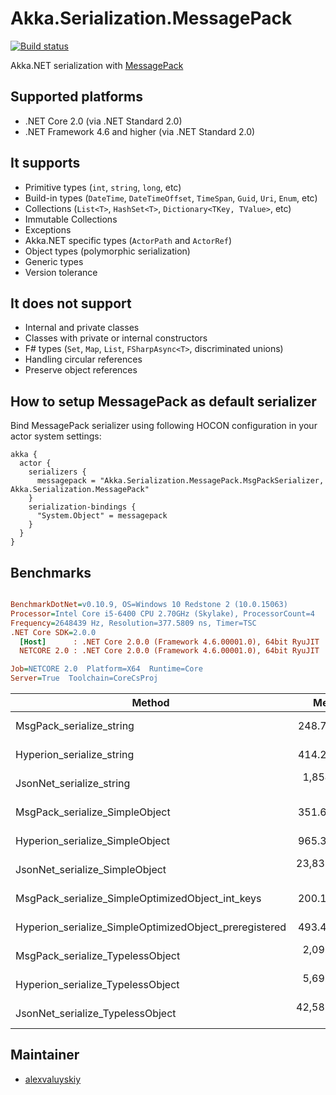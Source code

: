 Akka.Serialization.MessagePack
===
[![Build status](https://ci.appveyor.com/api/projects/status/nl651507h49ab63k/branch/master?svg=true)](https://ci.appveyor.com/project/akkadotnet-contrib/akka-serialization-messagepack/branch/master)

Akka.NET serialization with [MessagePack](https://github.com/neuecc/MessagePack-CSharp)

## Supported platforms
- .NET Core 2.0 (via .NET Standard 2.0)
- .NET Framework 4.6 and higher (via .NET Standard 2.0)

## It supports
- Primitive types (`int`, `string`, `long`, etc)
- Build-in types (`DateTime`, `DateTimeOffset`, `TimeSpan`, `Guid`, `Uri`, `Enum`, etc)
- Collections (`List<T>`, `HashSet<T>`, `Dictionary<TKey, TValue>`, etc)
- Immutable Collections
- Exceptions
- Akka.NET specific types (`ActorPath` and `ActorRef`)
- Object types (polymorphic serialization)
- Generic types
- Version tolerance

## It does not support
- Internal and private classes
- Classes with private or internal constructors
- F# types (`Set`, `Map`, `List`, `FSharpAsync<T>`, discriminated unions)
- Handling circular references
- Preserve object references

## How to setup MessagePack as default serializer
Bind MessagePack serializer using following HOCON configuration in your actor system settings:
```hocon
akka {
  actor {
    serializers {
      messagepack = "Akka.Serialization.MessagePack.MsgPackSerializer, Akka.Serialization.MessagePack"
    }
    serialization-bindings {
      "System.Object" = messagepack
    }
  }
}
```

## Benchmarks
``` ini

BenchmarkDotNet=v0.10.9, OS=Windows 10 Redstone 2 (10.0.15063)
Processor=Intel Core i5-6400 CPU 2.70GHz (Skylake), ProcessorCount=4
Frequency=2648439 Hz, Resolution=377.5809 ns, Timer=TSC
.NET Core SDK=2.0.0
  [Host]      : .NET Core 2.0.0 (Framework 4.6.00001.0), 64bit RyuJIT
  NETCORE 2.0 : .NET Core 2.0.0 (Framework 4.6.00001.0), 64bit RyuJIT

Job=NETCORE 2.0  Platform=X64  Runtime=Core  
Server=True  Toolchain=CoreCsProj  

```
 |                                                 Method |        Mean |      Error |     StdDev |  Gen 0 | Allocated |
 |------------------------------------------------------- |------------:|-----------:|-----------:|-------:|----------:|
 |                               MsgPack_serialize_string |    248.7 ns |   2.221 ns |   2.078 ns | 0.0029 |     112 B |
 |                              Hyperion_serialize_string |    414.2 ns |   5.646 ns |   5.281 ns | 0.0257 |     832 B |
 |                               JsonNet_serialize_string |  1,854.9 ns |  36.749 ns |  43.748 ns | 0.1355 |    4336 B |
 |                         MsgPack_serialize_SimpleObject |    351.6 ns |   5.425 ns |   5.074 ns | 0.0037 |     136 B |
 |                        Hyperion_serialize_SimpleObject |    965.3 ns |  12.820 ns |  11.992 ns | 0.0331 |    1112 B |
 |                         JsonNet_serialize_SimpleObject | 23,832.4 ns | 339.575 ns | 317.639 ns | 0.4008 |   14576 B |
 |       MsgPack_serialize_SimpleOptimizedObject_int_keys |    200.1 ns |   1.425 ns |   1.333 ns | 0.0019 |      72 B |
 | Hyperion_serialize_SimpleOptimizedObject_preregistered |    493.4 ns |   6.110 ns |   5.715 ns | 0.0216 |     712 B |
 |                       MsgPack_serialize_TypelessObject |  2,096.3 ns |  21.150 ns |  19.784 ns | 0.0120 |     568 B |
 |                      Hyperion_serialize_TypelessObject |  5,698.9 ns |  34.648 ns |  32.410 ns | 0.1465 |    4952 B |
 |                       JsonNet_serialize_TypelessObject | 42,583.6 ns | 291.306 ns | 258.235 ns | 0.3342 |   13960 B |


## Maintainer
- [alexvaluyskiy](https://github.com/alexvaluyskiy)
